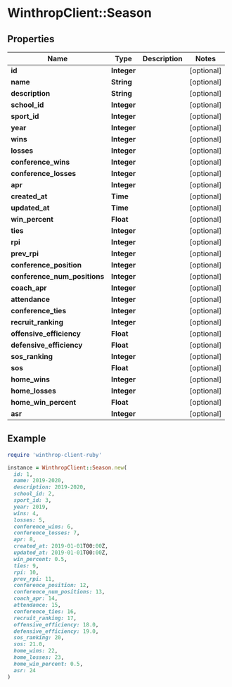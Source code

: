 # WinthropClient::Season

## Properties

| Name | Type | Description | Notes |
| ---- | ---- | ----------- | ----- |
| **id** | **Integer** |  | [optional] |
| **name** | **String** |  | [optional] |
| **description** | **String** |  | [optional] |
| **school_id** | **Integer** |  | [optional] |
| **sport_id** | **Integer** |  | [optional] |
| **year** | **Integer** |  | [optional] |
| **wins** | **Integer** |  | [optional] |
| **losses** | **Integer** |  | [optional] |
| **conference_wins** | **Integer** |  | [optional] |
| **conference_losses** | **Integer** |  | [optional] |
| **apr** | **Integer** |  | [optional] |
| **created_at** | **Time** |  | [optional] |
| **updated_at** | **Time** |  | [optional] |
| **win_percent** | **Float** |  | [optional] |
| **ties** | **Integer** |  | [optional] |
| **rpi** | **Integer** |  | [optional] |
| **prev_rpi** | **Integer** |  | [optional] |
| **conference_position** | **Integer** |  | [optional] |
| **conference_num_positions** | **Integer** |  | [optional] |
| **coach_apr** | **Integer** |  | [optional] |
| **attendance** | **Integer** |  | [optional] |
| **conference_ties** | **Integer** |  | [optional] |
| **recruit_ranking** | **Integer** |  | [optional] |
| **offensive_efficiency** | **Float** |  | [optional] |
| **defensive_efficiency** | **Float** |  | [optional] |
| **sos_ranking** | **Integer** |  | [optional] |
| **sos** | **Float** |  | [optional] |
| **home_wins** | **Integer** |  | [optional] |
| **home_losses** | **Integer** |  | [optional] |
| **home_win_percent** | **Float** |  | [optional] |
| **asr** | **Integer** |  | [optional] |

## Example

```ruby
require 'winthrop-client-ruby'

instance = WinthropClient::Season.new(
  id: 1,
  name: 2019-2020,
  description: 2019-2020,
  school_id: 2,
  sport_id: 3,
  year: 2019,
  wins: 4,
  losses: 5,
  conference_wins: 6,
  conference_losses: 7,
  apr: 8,
  created_at: 2019-01-01T00:00Z,
  updated_at: 2019-01-01T00:00Z,
  win_percent: 0.5,
  ties: 9,
  rpi: 10,
  prev_rpi: 11,
  conference_position: 12,
  conference_num_positions: 13,
  coach_apr: 14,
  attendance: 15,
  conference_ties: 16,
  recruit_ranking: 17,
  offensive_efficiency: 18.0,
  defensive_efficiency: 19.0,
  sos_ranking: 20,
  sos: 21.0,
  home_wins: 22,
  home_losses: 23,
  home_win_percent: 0.5,
  asr: 24
)
```

